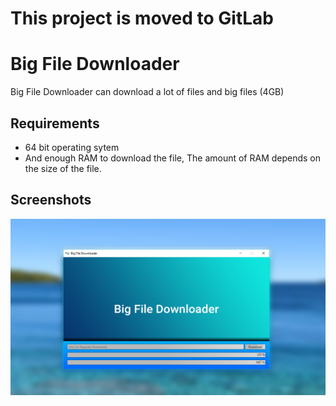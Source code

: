 # This project is moved to GitLab

# Big File Downloader
Big File Downloader can download a lot of files and big files (4GB)
## Requirements
 - 64 bit operating sytem
 - And enough RAM to download the file, The amount of RAM depends on the size of the file.

## Screenshots
![UserInterface](https://raw.githubusercontent.com/DcZipPL/BigFileDownloader/master/Icons/AppImage.png)